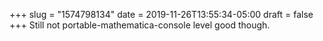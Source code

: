 +++
slug = "1574798134"
date = 2019-11-26T13:55:34-05:00
draft = false
+++
Still not portable-mathematica-console level good though.